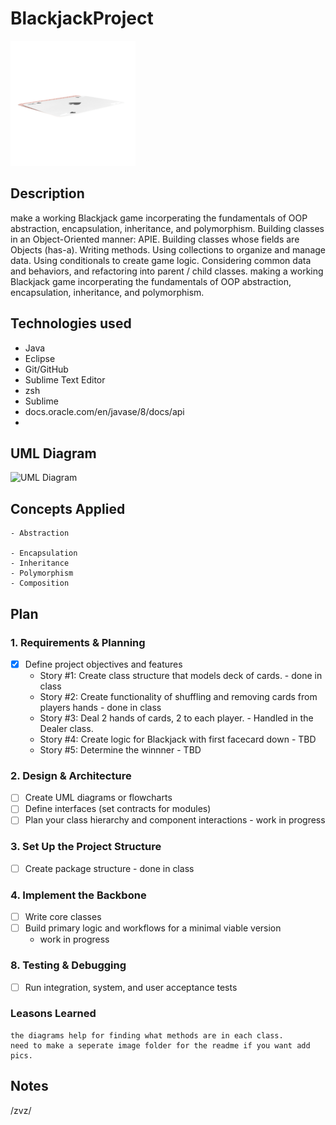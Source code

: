 # BlackjackProject


 ![Blackjack Diagram](images/Blackjackpic.png)


## Description
make a working Blackjack game incorperating the fundamentals of OOP abstraction, encapsulation, inheritance, and polymorphism. 
Building classes in an Object-Oriented manner: APIE.
Building classes whose fields are Objects (has-a).
Writing methods.
Using collections to organize and manage data.
Using conditionals to create game logic.
Considering common data and behaviors, and refactoring into parent / child classes.
making a working Blackjack game incorperating the fundamentals of OOP abstraction, encapsulation, inheritance, and polymorphism. 

## Technologies used
 - Java
 - Eclipse
 - Git/GitHub
 - Sublime Text Editor
 - zsh
 - Sublime
 - docs.oracle.com/en/javase/8/docs/api
 - 

## UML Diagram

![UML Diagram](/Users/zacharyzink/SD/Java/workspace/BlackjackProject/images/UMLDiagram.png)

 ## Concepts Applied

    - Abstraction

    - Encapsulation
    - Inheritance
    - Polymorphism
    - Composition

## Plan

### 1. Requirements & Planning
- [x] Define project objectives and features
     - Story #1: Create class structure that models deck of cards. - done in class
     - Story #2: Create functionality of shuffling and removing cards from players hands - done in class
     - Story #3: Deal 2 hands of cards, 2 to each player. - Handled in the Dealer class. 
     - Story #4: Create logic for Blackjack with first facecard down - TBD
     - Story #5: Determine the winnner - TBD

### 2. Design & Architecture
- [ ] Create UML diagrams or flowcharts
- [ ] Define interfaces (set contracts for modules)
- [ ] Plan your class hierarchy and component interactions
        - work in progress

### 3. Set Up the Project Structure
- [ ] Create package structure  - done in class


### 4. Implement the Backbone
- [ ] Write core classes
- [ ] Build primary logic and workflows for a minimal viable version
    - work in progress

### 8. Testing & Debugging
- [ ] Run integration, system, and user acceptance tests



### Leasons Learned

    the diagrams help for finding what methods are in each class. 
    need to make a seperate image folder for the readme if you want add pics. 





## Notes



/zvz/

